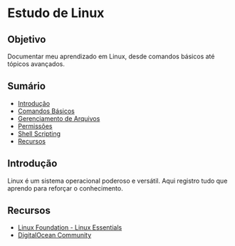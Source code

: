 # Estudo de Linux

## Objetivo
Documentar meu aprendizado em Linux, desde comandos básicos até tópicos avançados.

## Sumário
- [Introdução](#introdução)
- [Comandos Básicos](#comandos-básicos)
- [Gerenciamento de Arquivos](#gerenciamento-de-arquivos)
- [Permissões](#permissões)
- [Shell Scripting](#shell-scripting)
- [Recursos](#recursos)

## Introdução
Linux é um sistema operacional poderoso e versátil. Aqui registro tudo que aprendo para reforçar o conhecimento.

## Recursos
- [Linux Foundation - Linux Essentials](https://training.linuxfoundation.org/resources/free-courses/linux-essentials/)
- [DigitalOcean Community](https://www.digitalocean.com/community/tutorial_series/linux-commands)
